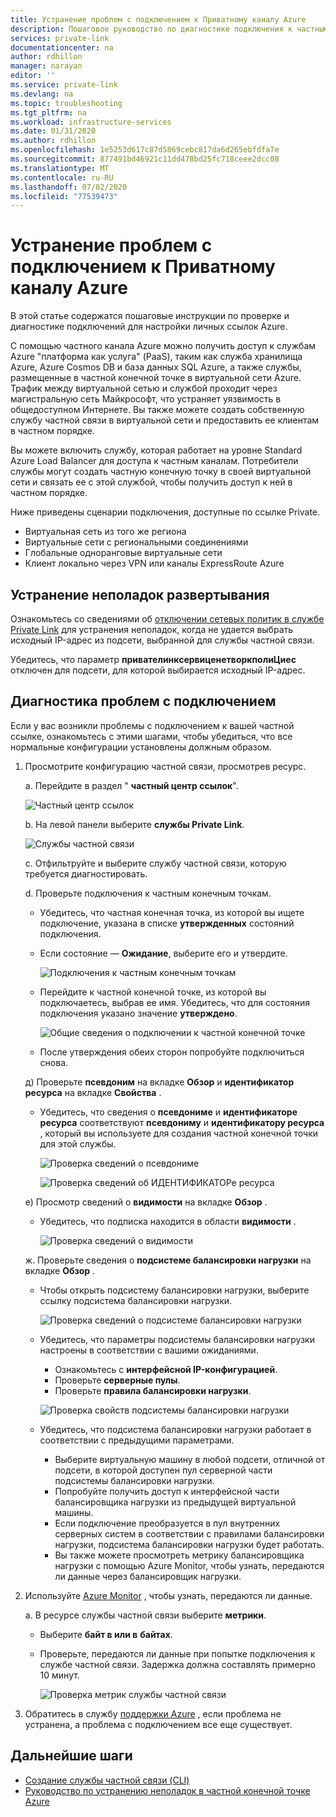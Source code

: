 ```yaml
---
title: Устранение проблем с подключением к Приватному каналу Azure
description: Пошаговое руководство по диагностике подключения к частным ссылкам
services: private-link
documentationcenter: na
author: rdhillon
manager: narayan
editor: ''
ms.service: private-link
ms.devlang: na
ms.topic: troubleshooting
ms.tgt_pltfrm: na
ms.workload: infrastructure-services
ms.date: 01/31/2020
ms.author: rdhillon
ms.openlocfilehash: 1e5253d617c87d5869cebc817da6d265ebfdfa7e
ms.sourcegitcommit: 877491bd46921c11dd478bd25fc718ceee2dcc08
ms.translationtype: MT
ms.contentlocale: ru-RU
ms.lasthandoff: 07/02/2020
ms.locfileid: "77539473"
---
```

# <a name="troubleshoot-azure-private-link-connectivity-problems"></a>Устранение проблем с подключением к Приватному каналу Azure

В этой статье содержатся пошаговые инструкции по проверке и диагностике подключений для настройки личных ссылок Azure.

С помощью частного канала Azure можно получить доступ к службам Azure "платформа как услуга" (PaaS), таким как служба хранилища Azure, Azure Cosmos DB и база данных SQL Azure, а также службы, размещенные в частной конечной точке в виртуальной сети Azure. Трафик между виртуальной сетью и службой проходит через магистральную сеть Майкрософт, что устраняет уязвимость в общедоступном Интернете. Вы также можете создать собственную службу частной связи в виртуальной сети и предоставить ее клиентам в частном порядке.

Вы можете включить службу, которая работает на уровне Standard Azure Load Balancer для доступа к частным каналам. Потребители службы могут создать частную конечную точку в своей виртуальной сети и связать ее с этой службой, чтобы получить доступ к ней в частном порядке.

Ниже приведены сценарии подключения, доступные по ссылке Private.

- Виртуальная сеть из того же региона
- Виртуальные сети с региональными соединениями
- Глобальные одноранговые виртуальные сети
- Клиент локально через VPN или каналы ExpressRoute Azure

## <a name="deployment-troubleshooting"></a>Устранение неполадок развертывания

Ознакомьтесь со сведениями об [отключении сетевых политик в службе Private Link](https://docs.microsoft.com/azure/private-link/disable-private-link-service-network-policy) для устранения неполадок, когда не удается выбрать исходный IP-адрес из подсети, выбранной для службы частной связи.

Убедитесь, что параметр **привателинксервиценетворкполиЦиес** отключен для подсети, для которой выбирается исходный IP-адрес.

## <a name="diagnose-connectivity-problems"></a>Диагностика проблем с подключением

Если у вас возникли проблемы с подключением к вашей частной ссылке, ознакомьтесь с этими шагами, чтобы убедиться, что все нормальные конфигурации установлены должным образом.

1. Просмотрите конфигурацию частной связи, просмотрев ресурс.

    а. Перейдите в раздел " **частный центр ссылок**".

      ![Частный центр ссылок](./media/private-link-tsg/private-link-center.png)

    b. На левой панели выберите **службы Private Link**.

      ![Службы частной связи](./media/private-link-tsg/private-link-service.png)

    c. Отфильтруйте и выберите службу частной связи, которую требуется диагностировать.

    d. Проверьте подключения к частным конечным точкам.
     - Убедитесь, что частная конечная точка, из которой вы ищете подключение, указана в списке **утвержденных** состояний подключения.
     - Если состояние — **Ожидание**, выберите его и утвердите.

       ![Подключения к частным конечным точкам](./media/private-link-tsg/pls-private-endpoint-connections.png)

     - Перейдите к частной конечной точке, из которой вы подключаетесь, выбрав ее имя. Убедитесь, что для состояния подключения указано значение **утверждено**.

       ![Общие сведения о подключении к частной конечной точке](./media/private-link-tsg/pls-private-endpoint-overview.png)

     - После утверждения обеих сторон попробуйте подключиться снова.

    д) Проверьте **псевдоним** на вкладке **Обзор** и **идентификатор ресурса** на вкладке **Свойства** .
     - Убедитесь, что сведения о **псевдониме** и **идентификаторе ресурса** соответствуют **псевдониму** и **идентификатору ресурса** , который вы используете для создания частной конечной точки для этой службы.

       ![Проверка сведений о псевдониме](./media/private-link-tsg/pls-overview-pane-alias.png)

       ![Проверка сведений об ИДЕНТИФИКАТОРе ресурса](./media/private-link-tsg/pls-properties-pane-resourceid.png)

    е) Просмотр сведений о **видимости** на вкладке **Обзор** .
     - Убедитесь, что подписка находится в области **видимости** .

       ![Проверка сведений о видимости](./media/private-link-tsg/pls-overview-pane-visibility.png)

    ж. Проверьте сведения о **подсистеме балансировки нагрузки** на вкладке **Обзор** .
     - Чтобы открыть подсистему балансировки нагрузки, выберите ссылку подсистема балансировки нагрузки.

       ![Проверка сведений о подсистеме балансировки нагрузки](./media/private-link-tsg/pls-overview-pane-ilb.png)

     - Убедитесь, что параметры подсистемы балансировки нагрузки настроены в соответствии с вашими ожиданиями.
       - Ознакомьтесь с **интерфейсной IP-конфигурацией**.
       - Проверьте **серверные пулы**.
       - Проверьте **правила балансировки нагрузки**.

       ![Проверка свойств подсистемы балансировки нагрузки](./media/private-link-tsg/pls-ilb-properties.png)

     - Убедитесь, что подсистема балансировки нагрузки работает в соответствии с предыдущими параметрами.
       - Выберите виртуальную машину в любой подсети, отличной от подсети, в которой доступен пул серверной части подсистемы балансировки нагрузки.
       - Попробуйте получить доступ к интерфейсной части балансировщика нагрузки из предыдущей виртуальной машины.
       - Если подключение преобразуется в пул внутренних серверных систем в соответствии с правилами балансировки нагрузки, подсистема балансировки нагрузки будет работать.
       - Вы также можете просмотреть метрику балансировщика нагрузки с помощью Azure Monitor, чтобы узнать, передаются ли данные через балансировщик нагрузки.

1. Используйте [Azure Monitor](https://docs.microsoft.com/azure/azure-monitor/overview) , чтобы узнать, передаются ли данные.

    а. В ресурсе службы частной связи выберите **метрики**.
     - Выберите **байт в или в** **байтах**.
     - Проверьте, передаются ли данные при попытке подключения к службе частной связи. Задержка должна составлять примерно 10 минут.

       ![Проверка метрик службы частной связи](./media/private-link-tsg/pls-metrics.png)

1. Обратитесь в службу [поддержки Azure](https://ms.portal.azure.com/#blade/Microsoft_Azure_Support/HelpAndSupportBlade/overview) , если проблема не устранена, а проблема с подключением все еще существует.

## <a name="next-steps"></a>Дальнейшие шаги

 * [Создание службы частной связи (CLI)](https://docs.microsoft.com/azure/private-link/create-private-link-service-cli)
 * [Руководство по устранению неполадок в частной конечной точке Azure](troubleshoot-private-endpoint-connectivity.md)
